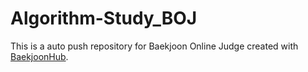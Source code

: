 # Algorithm-Study_BOJ
This is a auto push repository for Baekjoon Online Judge created with [BaekjoonHub](https://github.com/BaekjoonHub/BaekjoonHub).
